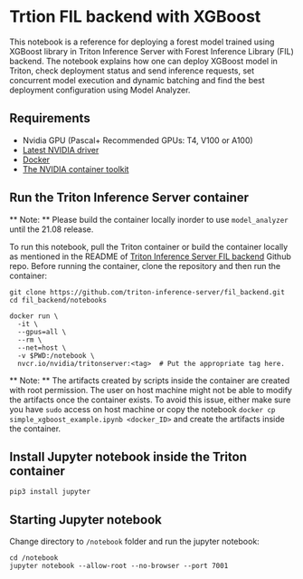 # Trtion FIL backend with XGBoost

This notebook is a reference for deploying a forest model trained using XGBoost library in Triton Inference Server with Forest Inference Library (FIL) backend. The notebook explains how one can deploy XGBoost model in Triton, check deployment status and send inference requests, set concurrent model execution and dynamic batching and find the best deployment configuration using Model Analyzer.

## Requirements
* Nvidia GPU (Pascal+ Recommended GPUs: T4, V100 or A100)
* [Latest NVIDIA driver](https://docs.nvidia.com/datacenter/tesla/tesla-installation-notes/index.html)
* [Docker](https://docs.docker.com/get-docker/)
* [The NVIDIA container toolkit](https://docs.nvidia.com/datacenter/cloud-native/container-toolkit/install-guide.html#docker)

## Run the Triton Inference Server container 

** Note: ** Please build the container locally inorder to use `model_analyzer` until the 21.08 release.

To run this notebook, pull the Triton container or build the container locally as mentioned in the README of [Triton Inference Server FIL backend](https://github.com/triton-inference-server/fil_backend#pre-built-container) Github repo. Before running the container, clone the repository and then run the container:

```
git clone https://github.com/triton-inference-server/fil_backend.git
cd fil_backend/notebooks

docker run \
  -it \
  --gpus=all \
  --rm \
  --net=host \
  -v $PWD:/notebook \                    
  nvcr.io/nvidia/tritonserver:<tag>  # Put the appropriate tag here.  
```
** Note: ** The artifacts created by scripts inside the container are created with root permission. The user on host machine might not be able to modify the artifacts once the container exists. To avoid this issue, either make sure you have `sudo` access on host machine or copy the notebook `docker cp simple_xgboost_example.ipynb <docker_ID>` and create the artifacts inside the container.

## Install Jupyter notebook inside the Triton container
```
pip3 install jupyter
```

## Starting Jupyter notebook
Change directory to `/notebook` folder and run the jupyter notebook:
```
cd /notebook
jupyter notebook --allow-root --no-browser --port 7001
```

